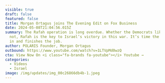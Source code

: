 ```yaml
---
visible: true
draft: false
featured: false
title: Morgan Ortagus joins The Evening Edit on Fox Business
date: 2024-05-08T21:04:56.015Z
summary: The Rafah operation is long overdue. Whether the Democrats like it or
  not, Rafah is the key to Israel’s victory in this war. It’s time the IDF goes
  in and finishes the job.
author: POLARIS Founder, Morgan Ortagus
outbound: https://www.youtube.com/watch?v=1LTVpMd0wzQ
cta: View Now On <i class="fa-brands fa-youtube"></i> Youtube →
categories:
  - Videos
  - Israel
image: /img/updates/img_00c26866db4b-1.jpeg
---
```

